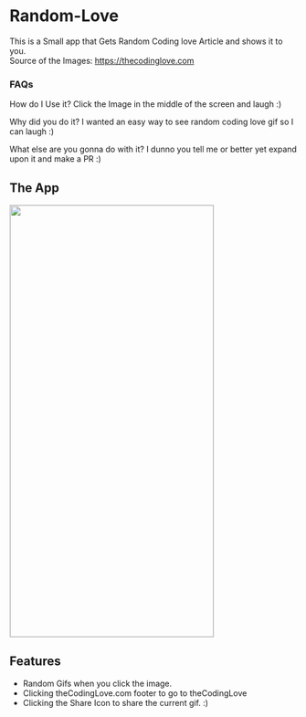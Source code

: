 # Random-Love
This is a Small app that Gets Random Coding love Article and shows it to you.  
Source of the Images: https://thecodinglove.com

### FAQs
How do I Use it?
Click the Image in the middle of the screen and laugh :)

Why did you do it?
I wanted an easy way to see random coding love gif so I can laugh :)

What else are you gonna do with it?
I dunno you tell me or better yet expand upon it and make a PR :)

## The App 
<img src="https://github.com/adfleshner/Random-Love/blob/main/art/wasted.gif?raw=true"
style="object-fit:cover;
width:356px;
height:756px;
border: solid 1px #CCC"/>

## Features
- Random Gifs when you click the image.
- Clicking theCodingLove.com footer to go to theCodingLove
- Clicking the Share Icon to share the current gif. :)

